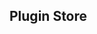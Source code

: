 


## Plugin Store


<!-- https://vuepress.vuejs.org/zh/guide/using-vue.html#使用组件 -->



<PluginStore/>




